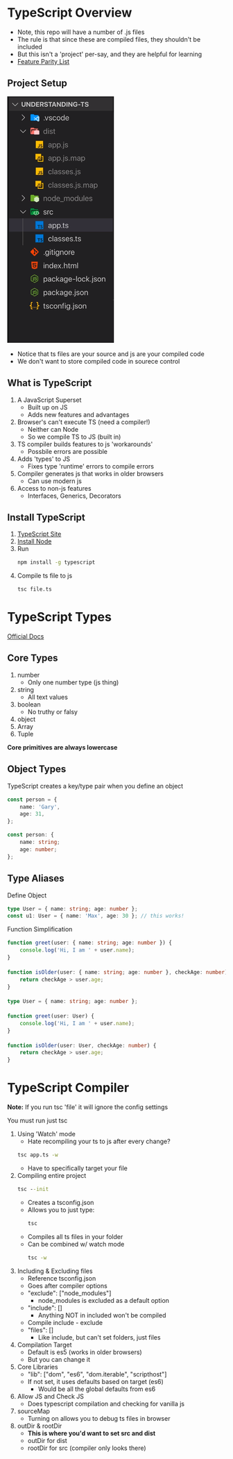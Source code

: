 # TypeScript Overview

- Note, this repo will have a number of .js files
- The rule is that since these are compiled files, they shouldn't be included
- But this isn't a 'project' per-say, and they are helpful for learning
- [Feature Parity List](https://kangax.github.io/compat-table/es6/)

## Project Setup

![](images/projectSetup.png)

- Notice that ts files are your source and js are your compiled code
- We don't want to store compiled code in sourece control

## What is TypeScript

1. A JavaScript Superset
   - Built up on JS
   - Adds new features and advantages
1. Browser's can't execute TS (need a compiler!)
   - Neither can Node
   - So we compile TS to JS (built in)
1. TS compiler builds features to js 'workarounds'
   - Possbile errors are possible
1. Adds 'types' to JS
   - Fixes type 'runtime' errors to compile errors
1. Compiler generates js that works in older browsers
   - Can use modern js
1. Access to non-js features
   - Interfaces, Generics, Decorators

## Install TypeScript

1. [TypeScript Site](https://www.typescriptlang.org/#installation)
1. [Install Node](https://nodejs.org/en/)
1. Run
   ```cmd
   npm install -g typescript
   ```
1. Compile ts file to js
   ```cmd
   tsc file.ts
   ```

# TypeScript Types

[Official Docs](https://www.typescriptlang.org/docs/handbook/basic-types.html)

## Core Types

1. number
   - Only one number type (js thing)
1. string
   - All text values
1. boolean
   - No truthy or falsy
1. object
1. Array
1. Tuple

**Core primitives are always lowercase**

## Object Types

TypeScript creates a key/type pair when you define an object

```ts
const person = {
	name: 'Gary',
	age: 31,
};
```

```ts
const person: {
	name: string;
	age: number;
};
```

## Type Aliases

Define Object

```ts
type User = { name: string; age: number };
const u1: User = { name: 'Max', age: 30 }; // this works!
```

Function Simplification

```ts
function greet(user: { name: string; age: number }) {
	console.log('Hi, I am ' + user.name);
}

function isOlder(user: { name: string; age: number }, checkAge: number) {
	return checkAge > user.age;
}

type User = { name: string; age: number };

function greet(user: User) {
	console.log('Hi, I am ' + user.name);
}

function isOlder(user: User, checkAge: number) {
	return checkAge > user.age;
}
```

# TypeScript Compiler

**Note:** If you run tsc 'file' it will ignore the config settings

You must run just tsc

1. Using 'Watch' mode
   - Hate recompiling your ts to js after every change?
   ```cmd
   tsc app.ts -w
   ```
   - Have to specifically target your file
1. Compiling entire project
   ```cmd
   tsc --init
   ```
   - Creates a tsconfig.json
   - Allows you to just type:
     ```cmd
     tsc
     ```
   - Compiles all ts files in your folder
   - Can be combined w/ watch mode
     ```cmd
     tsc -w
     ```
1. Including & Excluding files
   - Reference tsconfig.json
   - Goes after compiler options
   - "exclude": ["node_modules"]
     - node_modules is excluded as a default option
   - "include": []
     - Anything NOT in included won't be compiled
   - Compile include - exclude
   - "files": []
     - Like include, but can't set folders, just files
1. Compilation Target
   - Default is es5 (works in older browsers)
   - But you can change it
1. Core Libraries
   - "lib": ["dom", "es6", "dom.iterable", "scripthost"]
   - If not set, it uses defaults based on target (es6)
     - Would be all the global defaults from es6
1. Allow JS and Check JS
   - Does typescript compilation and checking for vanilla js
1. sourceMap
   - Turning on allows you to debug ts files in browser
1. outDir & rootDir
   - **This is where you'd want to set src and dist**
   - outDir for dist
   - rootDir for src (compiler only looks there)
